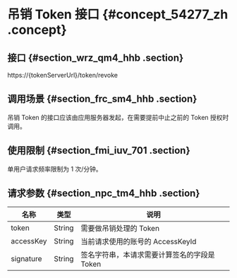 # 吊销 Token 接口 {#concept_54277_zh .concept}

## 接口 {#section_wrz_qm4_hhb .section}

https://\{tokenServerUrl\}/token/revoke

## 调用场景 {#section_frc_sm4_hhb .section}

吊销 Token 的接口应该由应用服务器发起，在需要提前中止之前的 Token 授权时调用。

## 使用限制 {#section_fmi_iuv_701 .section}

单用户请求频率限制为 1 次/分钟。

## 请求参数 {#section_npc_tm4_hhb .section}

|名称|类型|说明|
|--|--|--|
|token|String|需要做吊销处理的 Token|
|accessKey|String|当前请求使用的账号的 AccessKeyId|
|signature|String|签名字符串，本请求需要计算签名的字段是 Token|

